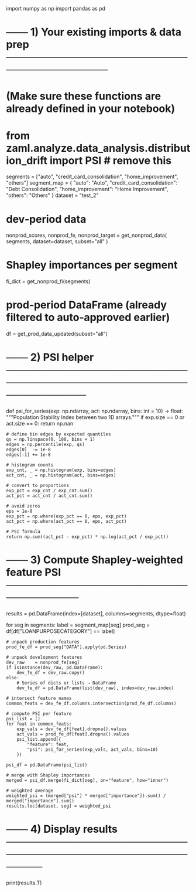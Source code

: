 import numpy as np
import pandas as pd

# ─── 1) Your existing imports & data prep ───────────────────────────────────────
# (Make sure these functions are already defined in your notebook)
# from zaml.analyze.data_analysis.distribution_drift import PSI   # remove this

segments    = ["auto", "credit_card_consolidation", "home_improvement", "others"]
segment_map = {
    "auto": "Auto",
    "credit_card_consolidation": "Debt Consolidation",
    "home_improvement": "Home Improvement",
    "others": "Others"
}
dataset     = "test_2"

# dev‐period data
nonprod_scores, nonprod_fe, nonprod_target = get_nonprod_data(
    segments, dataset=dataset, subset="all"
)
# Shapley importances per segment
fi_dict = get_nonprod_fi(segments)

# prod‐period DataFrame (already filtered to auto‐approved earlier)
df = get_prod_data_updated(subset="all")


# ─── 2) PSI helper ─────────────────────────────────────────────────────────────
def psi_for_series(exp: np.ndarray, act: np.ndarray, bins: int = 10) -> float:
    """Population Stability Index between two 1D arrays."""
    if exp.size == 0 or act.size == 0:
        return np.nan

    # define bin edges by expected quantiles
    qs = np.linspace(0, 100, bins + 1)
    edges = np.percentile(exp, qs)
    edges[0]  -= 1e-8
    edges[-1] += 1e-8

    # histogram counts
    exp_cnt, _ = np.histogram(exp, bins=edges)
    act_cnt, _ = np.histogram(act, bins=edges)

    # convert to proportions
    exp_pct = exp_cnt / exp_cnt.sum()
    act_pct = act_cnt / act_cnt.sum()

    # avoid zeros
    eps = 1e-8
    exp_pct = np.where(exp_pct == 0, eps, exp_pct)
    act_pct = np.where(act_pct == 0, eps, act_pct)

    # PSI formula
    return np.sum((act_pct - exp_pct) * np.log(act_pct / exp_pct))


# ─── 3) Compute Shapley‐weighted feature PSI ───────────────────────────────────
results = pd.DataFrame(index=[dataset], columns=segments, dtype=float)

for seg in segments:
    label      = segment_map[seg]
    prod_seg   = df[df["LOANPURPOSECATEGORY"] == label]

    # unpack production features
    prod_fe_df = prod_seg["DATA"].apply(pd.Series)

    # unpack development features
    dev_raw    = nonprod_fe[seg]
    if isinstance(dev_raw, pd.DataFrame):
        dev_fe_df = dev_raw.copy()
    else:
        # Series of dicts or lists → DataFrame
        dev_fe_df = pd.DataFrame(list(dev_raw), index=dev_raw.index)

    # intersect feature names
    common_feats = dev_fe_df.columns.intersection(prod_fe_df.columns)

    # compute PSI per feature
    psi_list = []
    for feat in common_feats:
        exp_vals = dev_fe_df[feat].dropna().values
        act_vals = prod_fe_df[feat].dropna().values
        psi_list.append({
            "feature": feat,
            "psi": psi_for_series(exp_vals, act_vals, bins=10)
        })

    psi_df = pd.DataFrame(psi_list)

    # merge with Shapley importances
    merged = psi_df.merge(fi_dict[seg], on="feature", how="inner")

    # weighted average
    weighted_psi = (merged["psi"] * merged["importance"]).sum() / merged["importance"].sum()
    results.loc[dataset, seg] = weighted_psi

# ─── 4) Display results ───────────────────────────────────────────────────────
print(results.T)
